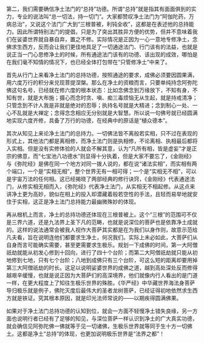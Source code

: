 ​    第二，我们需要确信净土法门的“总持”功德。所谓“总持”就是指其有面面俱到的实力，专业的说法叫“总一切法，持一切门”。大家都赞叹净土法门为“阿伽陀药，万病总治”，又说这个法门广大到“三根普被，利钝全收”，这都是在表述他的总持能力。因此所谓特别法门的提倡，只是为了突出其胜异方便的优势，但并不意味着我们在娑婆世界就自暴自弃，置之不修。实际情况是正因为一心一意地专修净土，念佛求生西方，反而会让我们更佳地具足了一切通途法门、行门该有的法益，也就是说正当一门心思修净土的时候，所有通途法门该有的功德、该出现的成效，哪怕是在我们毫不知情的情况下，也已经全体打包带在“只管修净土”中来了。

​     首先从行门上来看净土法门的总持功德，按照通途的要求，成佛必须要因圆果满，用六度万行的积分来兑现菩提涅槃。那么在净土的资粮而言，只要单纯持念阿弥陀佛这句名号，已经就在修六度的根本状态：比如念佛念到万缘放下，不知有身，不知有世，就是大布施；摄心而念时贪、嗔、痴三毒烦恼无从生起，就是持戒清净；只管念到不计人我是非就是绝对的忍辱；执持名号就是大精进；念到制心一处、一心不乱就是大禅定；念得念念相应无分别就是大智慧。所以说一句佛号就已经圆满地实现六度齐修，具备了万行的功德，在经典中的原话是“植众德本”。

​     其次从知见上来论净土法门的总持力。一切佛法皆不离般若实相，只不过在表现的形式上，其他法门都是离相修，而净土法门则是执相修，不论离相、执相最后都将入实相。但是没有实修体验的人就会不解其意，认为“凡所有相，皆是虚妄”才是正宗的佛意，而“七宝池八功德水”则显得十分执着，但是大家不要忘了，《金刚经》与《弥陀经》是佛在同一个地方对同一拨人说的，都在说“诸法实相”，而实相有两个端口，一个是“实相无相”，整个世界无有一相可得；一个是“实相无不相”，可以是宇宙万法的任何相。这已经揭晓了两部经典的修行诀窍，《金刚经》代表通途法门，从修实相无相而入，《弥陀经》代表净土法门，从实相无不相起修。从这点来讲净土更为高妙，貌似在相上的投入却潜藏着般若空性的手法，且轻而易举地就安住于实相，这正是净土法门总持能力最幽微殊妙的体现。

​     再从根机上而言，净土的总持功德还体现在三根普被上。这个“三根”的范围可不仅是三界六道，还是九法界上圣下凡的范畴，也就是说深位的菩萨也是依靠净土成就的。这样的说法通常会被我人视作大菩萨其实都是在为我们以身作则，故意示范给凡夫看，旨在说明连他们都要求生净土，何况我们。实际上未必如此，大菩萨们从自身而言可能确实需要，甚至更需要求生极乐。规划一下成佛的时间，第一大阿僧祇劫就能从初发心修到十回向，进行了四十个台阶；而第二大阿僧祇劫就只能从初地修到七地，只有七个台阶；八地到成佛只有三个台阶，可这么短的距离却要用掉第三大阿僧祇劫的时长。这足以说明娑婆世界的成佛之道，越到高处深处反而修得越艰辛缓慢，也就是说正因为大菩萨们的高深境界，他们就像内行人看出的是门道一样，在更大程度上了知往生极乐世界的殊胜。《华严经》中华藏世界海法身菩萨导归极乐就是例子，佛陀灭度后最伟大的圣者龙树菩萨，已经证得初地依然求生西方就是铁证。究其根本原因，就是印光法师常说的——以期疾得圆满佛果。

​     如果对于净土法门总持功德的认知到位，就会一方面不轻慢净土错失良缘，另一方面也说明行者已经有了足够的知见，与深位菩萨一样认识到净土的广大真实功德，就会确信见阿弥陀佛一佛就等于见一切诸佛，生极乐世界就等同于生十方一切佛土。这都是净土“总持”的体现，也更加说明极乐世界是“法界之都”！